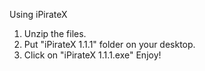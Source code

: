 Using iPirateX

1) Unzip the files.
2) Put "iPirateX 1.1.1" folder on your desktop.
3) Click on "iPirateX 1.1.1.exe"
Enjoy!
